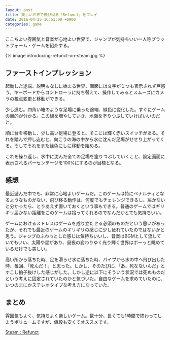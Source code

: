 ```yaml
---
layout: post
title: 美しい世界で飛び回る「Refunct」をプレイ
date: 2016-04-25 16:51:00 +0900
categories: game
---
```


ここちよい雰囲気と音楽が心地よい世界で、ジャンプが気持ちいい一人称プラットフォーム・ゲームを紹介する。

{% image introducing-refunct-on-steam.jpg %}


## ファーストインプレッション
起動した途端、説明もなしに始まる世界、画面には文字が１つも表示されず戸惑う。キーボードからコントローラに持ち替えて、操作してみるとスムーズにカメラの視点変更と移動ができる。

少し進む。四角い箱のような足場に乗った途端、緑色に変化した。すぐにゲームの目的が分かる。この緑を増やしていき、地面を塗りつぶしていけばいいのだと。

順に台を移動し、少し高い足場に登ると、そこには輝く赤いスイッチがある。それを踏んで押し込むと、向こうの海の中から水に沈んだ足場がせせり上がってくる。そしてそれをまた緑色にしに移動を始める。

これを繰り返し、水中に沈んだ全ての足場を塗りつぶしていくこと、設定画面に表示されるパーセンテージを100%にするのが目標となる。

## 感想
最近遊んだ中でも、非常に心地よいゲームだ。このゲームは特にペナルティとなるようなものがない、飛び移る動作は、何度でもチェレンジできるし、届かないと分かったら、とりあえず置いておくという事もできる。普通のゲームではギリギリ届かない距離をこのゲームは拾ってくれるのでなんだかとても気持ちいい。

ゲームにおけるストレスはゲームを成り立たせる必須のものだという思いがあったが、それでも最近のゲームのギリギリの感じに少し疲れていたのではないかと思う。ジャンプのふわっとした感じは気持ちいいし、音楽はBGMとして流していてもいい、太陽や星があり、昼夜の変わりゆく光り輝く世界はボーっと眺めているだけでも美しい。

高い所から落ちた時、足を滑らせ水に落ちた時、パイプから水の中へ飛び出した時、毎回、「死んだ！」と思った。しかし、そのたびに、「あ、死なないんだ」とすこし拍子抜けした感じがした。しかし逆に以下にそういう状況では死ぬものだという考えに固定されていたのかと気づいた。自由なゲームを求めていたのに、いつのまにかステレオタイプな考え方になっていた。

## まとめ
雰囲気もよく、気持ちよく楽しいゲーム。数十分、長くても1時間で終わってしまうボリュームですが、値段も安くてオススメです。

[Steam : Refunct](http://store.steampowered.com/app/406150/)
